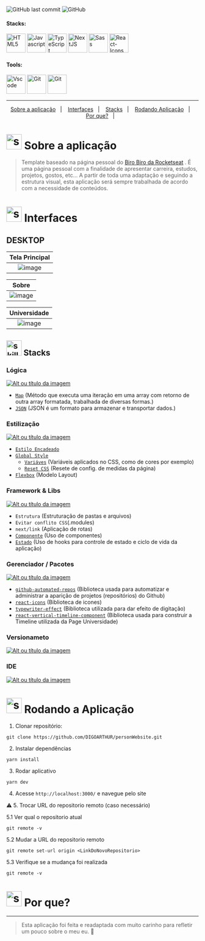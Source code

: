 <!-- VISUALIZAR NO VSCODE  CTRL + K  V -->

<!-- BADGES https://www.youtube.com/watch?v=cRoBt6AZgjc
https://dev.to/envoy_/150-badges-for-github-pnk

BUILD BADGES
https://shields.io
ICONS
https://simpleicons.org/?q=react
-->

 <!------------------------------------BANNER PROJECT-->






 <!------------------------------------SHIELDS PROJECT-->
  ![GitHub last commit](https://img.shields.io/github/last-commit/digoarthur/personWebsite)
  ![GitHub](https://img.shields.io/github/license/digoarthur/personWebsite)
  
  

 <!------------------------------------STACKS-->
#### Stacks:
<p align="left">

 <a href="https://developer.mozilla.org/pt-BR/docs/Web/HTML"><img  alt="HTML5"  width="50" height="50" src="https://user-images.githubusercontent.com/59892368/222955162-5b69600b-8953-45bd-9144-56fb3491d54e.svg"><a/>
   <a href="https://github.com/braziljs/eloquente-javascript"><img  alt="Javascript"  width="50" height="50" src="https://user-images.githubusercontent.com/59892368/210762520-8226f647-a814-4723-8e6d-ed0334550838.svg"><a/>
   <a href="https://www.typescriptlang.org/"><img  alt="TypeScript"  width="50" height="50" src="https://user-images.githubusercontent.com/59892368/210762527-ae3afe1f-fe36-46a9-98ad-35dbae4d1adf.svg"><a/>
    <a href="https://nextjs.org/"><img  alt="NextJS"  width="50" height="50" src="https://user-images.githubusercontent.com/59892368/210762514-59814e6d-5cc8-4981-aa11-904b83a51d40.svg"><a/>
    <a href="https://sass-lang.com"><img  alt="Sass"  width="50" height="50" src="https://user-images.githubusercontent.com/59892368/223991584-175a2777-acde-4c71-947c-7844c64e595b.svg"><a/>
       <a href="https://react-icons.github.io/react-icons/"><img  alt="React-Icons"  width="50" height="50" src="https://user-images.githubusercontent.com/59892368/223995108-fc94175c-19df-4952-99fc-db93443ae17b.svg"><a/>
   
</p>
  



 

 <!------------------------------------TOOLS-->
 #### Tools:
 <a href="https://code.visualstudio.com/"><img  alt="Vscode"  width="50" height="50" src="https://user-images.githubusercontent.com/59892368/223381414-d3066c8b-c3ee-4fae-943d-481857e88000.svg"><a/>
 <a href="https://git-scm.com/"><img  alt="Git"  width="50" height="50" src="https://user-images.githubusercontent.com/59892368/223381109-88617798-75ae-4f3a-bc4a-1210637f818c.svg"><a/>
  <a href="https://yarnpkg.com"><img  alt="Git"  width="50" height="50" src="https://user-images.githubusercontent.com/59892368/197615074-2e78b82c-b853-455c-8920-272cf1ce6399.svg"><a/>   
     
<hr>
  
  <!------------------------------------PROJECT ICON-->
  

   <!------------------------------------SUMMARY-->
<p align="center">
  <a href="https://github.com/DIGOARTHUR/personWebsite#--sobre-a-aplicação-">Sobre a aplicação</a>&nbsp;&nbsp;&nbsp;|&nbsp;&nbsp;&nbsp;
  <a href="https://github.com/DIGOARTHUR/personWebsite#--interfaces-"> Interfaces</a>&nbsp;&nbsp;&nbsp;|&nbsp;&nbsp;&nbsp;
  <a href="https://github.com/DIGOARTHUR/personWebsite#-stacks-">Stacks</a>&nbsp;&nbsp;&nbsp;|&nbsp;&nbsp;&nbsp;
  <a href="https://github.com/DIGOARTHUR/personWebsite#-rodando-a-aplicação">Rodando Aplicação</a>&nbsp;&nbsp;&nbsp;|&nbsp;&nbsp;&nbsp;
  <a href="https://github.com/DIGOARTHUR/personWebsite#--por-que-">Por que?</a>&nbsp;&nbsp;&nbsp;|&nbsp;&nbsp;&nbsp;
</p>  

  
  
   <!------------------------------------DESCRIPTION-->

# <img  alt="skills"  width="40" height="40" src="https://user-images.githubusercontent.com/59892368/148622497-164365e8-f6b0-4f40-bc75-a0ed4da6059b.png">  Sobre a aplicação <!---write here : talk a little about project: what's does, example.  -->
> Template baseado na página pessoal do [Biro Biro da Rocketseat](https://birobirobiro.dev) . É uma página pessoal com a finalidade de apresentar carreira, estudos, projetos, gostos, etc... A partir de toda uma adaptação e seguindo a estrutura visual, esta aplicação será sempre trabalhada de acordo com a necessidade de conteúdos.
  
  
<!------------------------------------LAYOUT -->

<!---
## FIGMA 
<!---
<a href="https://www.figma.com/file/YM4JFm0d4b4TovqmCNrgRW/ig.news?node-id=1%3A2" target="_blank"><img alt="Figma" src="https://img.shields.io/badge/figma%20-%23F24E1E.svg?&style=for-the-badge&logo=figma&logoColor=white"/></a>
--->

# <img  alt="skills"  width="40" height="40" src="https://user-images.githubusercontent.com/59892368/149667468-f228e4e8-c2f0-474d-858d-6b9216f49b2f.png">  Interfaces <!---write here : demonstration of the application layout.  -->

## DESKTOP
  
|                             Tela Principal                             |
| :-------------------------------------------------------------------: |
|   ![image](https://user-images.githubusercontent.com/59892368/197564641-13a377f4-cdeb-48d5-ab6b-42a1e4d3298e.gif) |

  
  |                               Sobre                              |
| :-------------------------------------------------------------------: |
|   ![image](https://user-images.githubusercontent.com/59892368/197567841-ed38d6c6-cabb-47a9-a795-508ae3b646d9.png)|

  
|                                 Universidade                     |
| :--------------------------------------------------------------: |
|   ![image](https://user-images.githubusercontent.com/59892368/197568006-10b15226-8ffe-4914-bca6-60cf1d1e18c4.png)|
  

  


  
  
  
  <!------------------------------------LIST: STACKS , LIBS & TOOLS-->

## <img  alt="skills"  width="40" height="40" src="https://user-images.githubusercontent.com/59892368/197614534-e12fb94a-b5cf-44ff-8d57-debad7299b0b.png"> Stacks <!---write here: learned concepts; -->

### Lógica
  
<a href="https://developer.mozilla.org/pt-BR/docs/Web/JavaScript"> ![Alt ou título da imagem](https://img.shields.io/badge/-JavaScript-/?logo=JavaScript&logoColor=white&color=yellow)<a/>
   * [`Map`](https://developer.mozilla.org/pt-BR/docs/Web/JavaScript/Reference/Global_Objects/Map) (Método que executa uma iteração em uma array com retorno de outra array formatada, trabalhada de diversas formas.)
   * [`JSON`](https://www.w3schools.com/js/js_json.asp) (JSON é um formato para armazenar e transportar dados.)
   
### Estilização 
<a href="https://sass-lang.com"> ![Alt ou título da imagem](https://img.shields.io/badge/-Sass-/?logo=Sass&logoColor=white&color=ff69b4)<a/> 
  * [`Estilo Encadeado`]()
  * [`Global Style`]()
     * [`Variáves`](https://developer.mozilla.org/pt-BR/docs/Web/CSS/Using_CSS_custom_properties) (Variáveis aplicados no CSS, como de cores por exemplo)
     * [`Reset CSS`](https://www.alura.com.br/artigos/o-que-e-reset-css) (Resete de config. de medidas da página)
  * [`Flexbox`](https://css-tricks.com/snippets/css/a-guide-to-flexbox/) (Modelo Layout)

  
   
### Framework & Libs
<a href="https://nextjs.org"> ![Alt ou título da imagem](https://img.shields.io/badge/-NextJS-/?logo=Next.js&logoColor=white&color=lightgrey)<a/>  
  * `Estrutura` (Estruturação de pastas e arquivos)
  * `Evitar conflito CSS`(.modules) 
  * `next/link` (Aplicação de rotas)    
  * [`Componente`](https://reactjs.org/docs/components-and-props.html) (Uso de componentes)
  * [`Estado`](https://reactjs.org/docs/state-and-lifecycle.html) (Uso de hooks para controle de estado e ciclo de vida da aplicação)

 


### Gerenciador / Pacotes
<a href="https://yarnpkg.com"> ![Alt ou título da imagem](https://img.shields.io/badge/-Yarn-/?logo=Yarn&logoColor=white&color=blue)<a/>
*  [`github-automated-repos`](https://github-automated-repos.vercel.app) (Biblioteca usada para automatizar e administrar a aparição de projetos (repositórios) do Github)
*  [`react-icons`](https://chakra-ui.com) (Biblioteca de icones)
*  [`typewriter-effect`](https://www.npmjs.com/package/typewriter-effect) (Biblioteca utilizada para dar efeito de digitação)
*  [`react-vertical-timeline-component`](https://aleksandarpopovic.com/Build-Simple-Timeline-in-React/) (Biblioteca usada para construir a Timeline utilizada da Page Universidade) 
  
  ### Versionameto
 <a href="https://git-scm.com"> ![Alt ou título da imagem](https://img.shields.io/badge/-Git-/?logo=Git&logoColor=white&color=red)<a/> 
 ### IDE
 <a href="https://code.visualstudio.com"> ![Alt ou título da imagem](https://img.shields.io/badge/-VisualStudioCode-/?logo=VisualStudioCode&logoColor=white&color=informational)<a/> 
 
 
  <!------------------------------------RUN APP-->
 
 # <img  alt="skills"  width="40" height="40" src="https://user-images.githubusercontent.com/59892368/142216697-dd93272c-c614-4664-9d63-c4e4dfc3e0f3.gif"> Rodando a Aplicação
 

1. Clonar repositório:

```
git clone https://github.com/DIGOARTHUR/personWebsite.git
```

2. Instalar dependências

```
yarn install
```

3. Rodar aplicativo

```
yarn dev
```

4. Acesse `http://localhost:3000/` e navegue pelo site

:warning: 5. Trocar URL do repositorio remoto (caso necessário)

  5.1 Ver qual o repositorio atual
```
git remote -v
```
  5.2 Mudar a URL do repositorio remoto
```
git remote set-url origin <LinkDoNovoRepositorio>
```
  5.3 Verifique se a mudança foi realizada
```
git remote -v
```


  <!------------------------------------WHY/THANKS --->



# <img  alt="skills"  width="40" height="40" src="https://user-images.githubusercontent.com/59892368/197643886-779de461-9dd9-4aa7-a904-177fd5e38cd0.png">  Por que? <!---write here :  motivation that led to created ; why did you do this program?  -->
 ---

> Esta aplicação foi feita e readaptada com muito carinho para refletir um pouco sobre o meu eu. 💜

   
  
  
  



